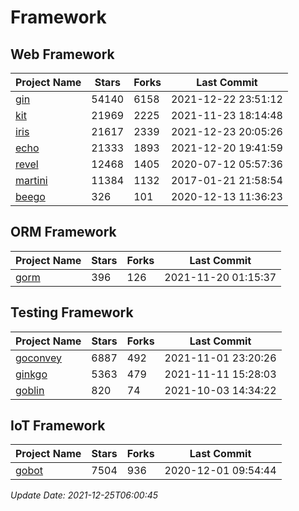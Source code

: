 # Framework

## Web Framework
| Project Name | Stars | Forks | Last Commit |
| ------------ | ----- | ----- | ----------- |
| [gin](https://github.com/gin-gonic/gin) | 54140 | 6158 | 2021-12-22 23:51:12 |
| [kit](https://github.com/go-kit/kit) | 21969 | 2225 | 2021-11-23 18:14:48 |
| [iris](https://github.com/kataras/iris) | 21617 | 2339 | 2021-12-23 20:05:26 |
| [echo](https://github.com/labstack/echo) | 21333 | 1893 | 2021-12-20 19:41:59 |
| [revel](https://github.com/revel/revel) | 12468 | 1405 | 2020-07-12 05:57:36 |
| [martini](https://github.com/go-martini/martini) | 11384 | 1132 | 2017-01-21 21:58:54 |
| [beego](https://github.com/astaxie/beego) | 326 | 101 | 2020-12-13 11:36:23 |

## ORM Framework
| Project Name | Stars | Forks | Last Commit |
| ------------ | ----- | ----- | ----------- |
| [gorm](https://github.com/jinzhu/gorm) | 396 | 126 | 2021-11-20 01:15:37 |

## Testing Framework
| Project Name | Stars | Forks | Last Commit |
| ------------ | ----- | ----- | ----------- |
| [goconvey](https://github.com/smartystreets/goconvey) | 6887 | 492 | 2021-11-01 23:20:26 |
| [ginkgo](https://github.com/onsi/ginkgo) | 5363 | 479 | 2021-11-11 15:28:03 |
| [goblin](https://github.com/franela/goblin) | 820 | 74 | 2021-10-03 14:34:22 |

## IoT Framework
| Project Name | Stars | Forks | Last Commit |
| ------------ | ----- | ----- | ----------- |
| [gobot](https://github.com/hybridgroup/gobot) | 7504 | 936 | 2020-12-01 09:54:44 |

*Update Date: 2021-12-25T06:00:45*